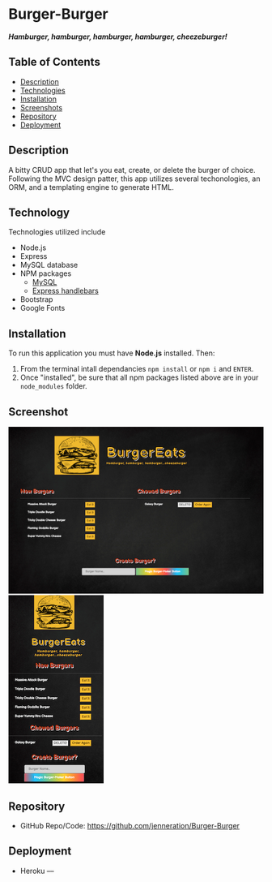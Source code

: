 # Burger-Burger

_**Hamburger, hamburger, hamburger, hamburger, cheezeburger!**_

## Table of Contents

- [Description](#Description)
- [Technologies](#Technologies)
- [Installation](#Installation)
- [Screenshots](#Screenshots)
- [Repository](#Repository)
- [Deployment](#Deployment)

## Description

A bitty CRUD app that let's you eat, create, or delete the burger of choice. Following the MVC design patter, this app utilizes several techonologies, an ORM, and a templating engine to generate HTML.

## Technology

Technologies utilized include

- Node.js
- Express
- MySQL database
- NPM packages
  - [MySQL](https://www.npmjs.com/package/mysql)
  - [Express handlebars](https://www.npmjs.com/package/express-handlebars)
- Bootstrap
- Google Fonts

## Installation

To run this application you must have **Node.js** installed. Then:

1. From the terminal intall dependancies `npm install` or `npm i` and `ENTER`.
2. Once "installed", be sure that all npm packages listed above are in your `node_modules` folder.

## Screenshot

![BurgerApp](./public/assets/img/burgerApp1.png) ![BurgerApps](./public/assets/img/burgerApp2.png)

## Repository

- GitHub Repo/Code: https://github.com/jenneration/Burger-Burger

## Deployment

- Heroku
  ––
